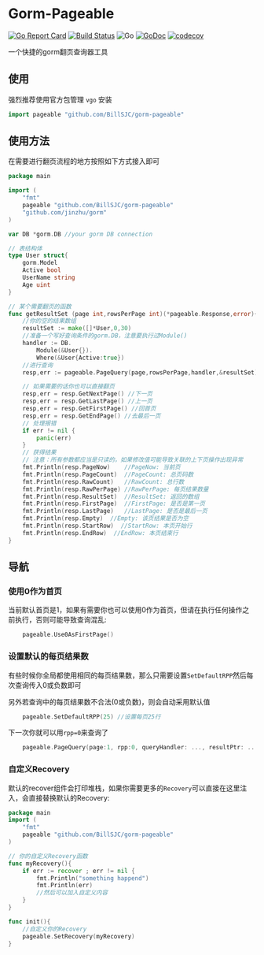 # Gorm-Pageable

[![Go Report Card](https://goreportcard.com/badge/github.com/BillSJC/gorm-pageable)](https://goreportcard.com/report/github.com/BillSJC/gorm-pageable)
[![Build Status](https://travis-ci.org/BillSJC/gorm-pageable.svg?branch=master)](https://travis-ci.org/BillSJC/gorm-pageable)
![Go](https://github.com/BillSJC/gorm-pageable/workflows/Go/badge.svg)
[![GoDoc](https://godoc.org/github.com/BillSJC/gorm-pageable?status.svg)](https://godoc.org/github.com/BillSJC/gorm-pageable)
[![codecov](https://codecov.io/gh/BillSJC/gorm-pageable/branch/master/graph/badge.svg)](https://codecov.io/gh/BillSJC/gorm-pageable)

一个快捷的gorm翻页查询器工具

## 使用

强烈推荐使用官方包管理 `vgo` 安装

```go
import pageable "github.com/BillSJC/gorm-pageable"
```

## 使用方法

在需要进行翻页流程的地方按照如下方式接入即可

```go
package main

import (
    "fmt"
    pageable "github.com/BillSJC/gorm-pageable"
    "github.com/jinzhu/gorm"
)

var DB *gorm.DB //your gorm DB connection

// 表结构体
type User struct{
    gorm.Model
    Active bool
    UserName string
    Age uint
}

// 某个需要翻页的函数
func getResultSet (page int,rowsPerPage int)(*pageable.Response,error){
    //你的空的结果数组
    resultSet := make([]*User,0,30)
    //准备一个写好查询条件的gorm.DB，注意要执行过Module()
    handler := DB.
        Module(&User{}).
        Where(&User{Active:true})
    //进行查询
    resp,err := pageable.PageQuery(page,rowsPerPage,handler,&resultSet)

    // 如果需要的话你也可以直接翻页
    resp,err = resp.GetNextPage() //下一页
    resp,err = resp.GetLastPage() //上一页
    resp,err = resp.GetFirstPage() //回首页
    resp,err = resp.GetEndPage() //去最后一页
    // 处理报错
    if err != nil {
        panic(err)
    }
    // 获得结果
    // 注意：所有参数都应当是只读的，如果修改值可能导致关联的上下页操作出现异常
	fmt.Println(resp.PageNow)    //PageNow: 当前页
	fmt.Println(resp.PageCount)  //PageCount: 总页码数
	fmt.Println(resp.RawCount)   //RawCount: 总行数
	fmt.Println(resp.RawPerPage) //RawPerPage: 每页结果数量
	fmt.Println(resp.ResultSet)  //ResultSet: 返回的数组
	fmt.Println(resp.FirstPage)  //FirstPage: 是否是第一页
	fmt.Println(resp.LastPage)   //LastPage: 是否是最后一页
	fmt.Println(resp.Empty)  //Empty: 该页结果是否为空
	fmt.Println(resp.StartRow)  //StartRow: 本页开始行
	fmt.Println(resp.EndRow)  //EndRow: 本页结束行
}
```

## 导航

### 使用0作为首页

当前默认首页是1，如果有需要你也可以使用0作为首页，但请在执行任何操作之前执行，否则可能导致查询混乱:

```go
    pageable.Use0AsFirstPage()
```

### 设置默认的每页结果数

有些时候你全局都使用相同的每页结果数，那么只需要设置`SetDefaultRPP`然后每次查询传入0或负数即可

另外若查询中的每页结果数不合法(0或负数)，则会自动采用默认值

```go
    pageable.SetDefaultRPP(25) //设置每页25行
```

下一次你就可以用`rpp=0`来查询了

```go
    pageable.PageQuery(page:1, rpp:0, queryHandler: ..., resultPtr: ...)
```

### 自定义Recovery

默认的recover组件会打印堆栈，如果你需要更多的`Recovery`可以直接在这里注入，会直接替换默认的Recovery:

```go
package main
import (
    "fmt"
    pageable "github.com/BillSJC/gorm-pageable"
)

// 你的自定义Recovery函数
func myRecovery(){
    if err := recover ; err != nil {
        fmt.Println("something happend")
        fmt.Println(err)
        //然后可以加入自定义内容
    } 
}

func init(){
    //自定义你的Recovery
    pageable.SetRecovery(myRecovery)
}
```